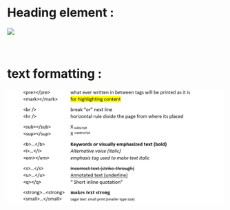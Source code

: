 # Heading element :
<a href="#"><img src=https://user-images.githubusercontent.com/63545175/153229080-121980c5-7bc6-43e3-835f-7d383c84ab7d.png width=500></a>

<br/>

# text formatting :
<a href="#"><img src=text_formatting.png width=850></a>

<br/>










<!--
<table>
<tr>
<td>

``<pre></pre>``
</td>
<td>

what ever written in between tags will be printed as it is
</td>
</tr>
<tr>
<td>

``<mark></mark>``
</td>
<td>

for highlighting content
</td>
</tr>
<tr>
<td>
  
``<br/>``
</td>
<td>
  
break “or” next line
</td>
</tr>
<tr>
<td>
  
``<hr/>``
</td>
<td>
  
horizontal rule divide the page from where its placed
</td>
</tr>
<tr>
<td>

``<sub></sub>``
</td>
<td>
  
X<sub>subscript</sub>
</td>
</tr>
<tr>
<td>
  
``<sup></sup>``
</td>
<td>
  
X<sup>superscript</sup>
</td>
</tr>
<tr>
<td>

``<b>…</b>``
  
``<strong>...</strong>``
</td>
<td>

<b>Keywords or visually emphasized text (bold)</b>
  
<strong>Keywords or visually emphasized text (bold)</strong>
</td>
</tr>
<tr>
<td>

``<i>…</i>``
  
``<em>...</em>``
</td>
<td>

<i>Alternative voice (italic)</i>
  
<em>emphasis tag used to make text italic</em>
</td>
</tr>
<tr>
<td>

``<s>…</s>``
</td>
<td>

<s>Incorrect text (strike-through)</s>
</td>
</tr>
<tr>
<td>

``<u>…</u>``
</td>
<td>

<u>Annotated text (underline)</u>
</td>
</tr>
<tr>
<td>

``<q>...</q>``
</td>
<td>

<q>“Short inline quotation”</q>		
</td>
</tr>
<tr>
<td>

``<small>…</small>``
</td>
<td>

<small>Legal text: small print (smaller type size)</small>	
</td>
</tr>
</table>-->

